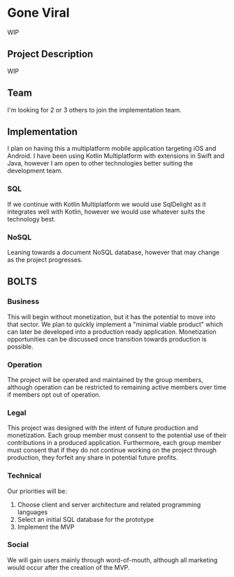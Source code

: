 # Gone Viral
WIP

## Project Description
WIP

## Team
I'm looking for 2 or 3 others to join the implementation team.

## Implementation
I plan on having this a multiplatform mobile application targeting iOS and Android. I have been using Kotlin Multiplatform with extensions in Swift and Java, however I am open to other technologies better suiting the development team.
### SQL
If we continue with Kotlin Multiplatform we would use SqlDelight as it integrates well with Kotlin, however we would use whatever suits the technology best.
### NoSQL
Leaning towards a document NoSQL database, however that may change as the project progresses.

## BOLTS
### Business
This will begin without monetization, but it has the potential to move into that sector.
We plan to quickly implement a "minimal viable product" which can later be developed into a production ready application. Monetization opportunities can be discussed once transition towards production is possible.

### Operation
The project will be operated and maintained by the group members, although operation can be restricted to remaining active members over time if members opt out of operation.

### Legal
This project was designed with the intent of future production and monetization. Each group member must consent to the potential use of their contributions in a produced application. Furthermore, each group member must consent that if they do not continue working on the project through production, they forfeit any share in potential future profits.

### Technical
Our priorities will be:
1. Choose client and server architecture and related programming languages
2. Select an initial SQL database for the prototype
3. Implement the MVP

### Social
We will gain users mainly through word-of-mouth, although all marketing would occur after the creation of the MVP.
